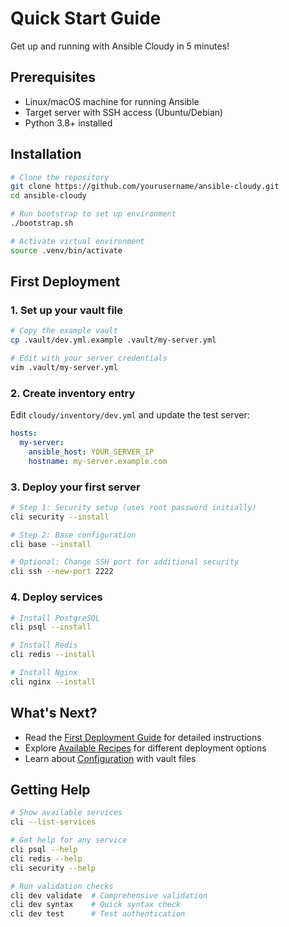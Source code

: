 # Quick Start Guide

Get up and running with Ansible Cloudy in 5 minutes!

## Prerequisites

- Linux/macOS machine for running Ansible
- Target server with SSH access (Ubuntu/Debian)
- Python 3.8+ installed

## Installation

```bash
# Clone the repository
git clone https://github.com/yourusername/ansible-cloudy.git
cd ansible-cloudy

# Run bootstrap to set up environment
./bootstrap.sh

# Activate virtual environment
source .venv/bin/activate
```

## First Deployment

### 1. Set up your vault file

```bash
# Copy the example vault
cp .vault/dev.yml.example .vault/my-server.yml

# Edit with your server credentials
vim .vault/my-server.yml
```

### 2. Create inventory entry

Edit `cloudy/inventory/dev.yml` and update the test server:

```yaml
hosts:
  my-server:
    ansible_host: YOUR_SERVER_IP
    hostname: my-server.example.com
```

### 3. Deploy your first server

```bash
# Step 1: Security setup (uses root password initially)
cli security --install

# Step 2: Base configuration
cli base --install

# Optional: Change SSH port for additional security
cli ssh --new-port 2222
```

### 4. Deploy services

```bash
# Install PostgreSQL
cli psql --install

# Install Redis  
cli redis --install

# Install Nginx
cli nginx --install
```

## What's Next?

- Read the [First Deployment Guide](first-deployment.md) for detailed instructions
- Explore [Available Recipes](../operations/recipes.md) for different deployment options
- Learn about [Configuration](../operations/configuration.md) with vault files

## Getting Help

```bash
# Show available services
cli --list-services

# Get help for any service
cli psql --help
cli redis --help
cli security --help

# Run validation checks
cli dev validate  # Comprehensive validation
cli dev syntax    # Quick syntax check
cli dev test      # Test authentication
```